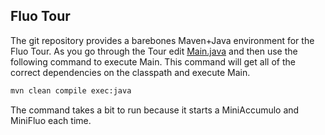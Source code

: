 Fluo Tour
---------

The git repository provides a barebones Maven+Java environment for the Fluo
Tour.  As you go through the Tour edit [Main.java](src/main/java/ft/Main.java)
and then use the following command to execute Main. This command will get all
of the correct dependencies on the classpath and execute Main.


```bash
mvn clean compile exec:java
```

The command takes a bit to run because it starts a MiniAccumulo and MiniFluo
each time.

